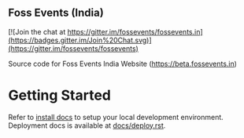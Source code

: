 ## Foss Events (India)


[![Join the chat at https://gitter.im/fossevents/fossevents.in](https://badges.gitter.im/Join%20Chat.svg)](https://gitter.im/fossevents/fossevents)

Source code for Foss Events India Website (https://beta.fossevents.in)

# Getting Started

Refer to [install docs](docs/install.rst) to setup your local development environment.
Deployment docs is available at [docs/deploy.rst](docs/deploy.rst).

